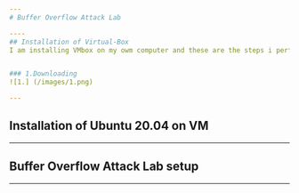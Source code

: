 ```yaml
---
# Buffer Overflow Attack Lab

----
## Installation of Virtual-Box
I am installing VMbox on my owm computer and these are the steps i performed.


### 1.Downloading
![1.] (/images/1.png)

---
```

## Installation of Ubuntu 20.04 on VM

---
## Buffer Overflow Attack Lab setup
---
